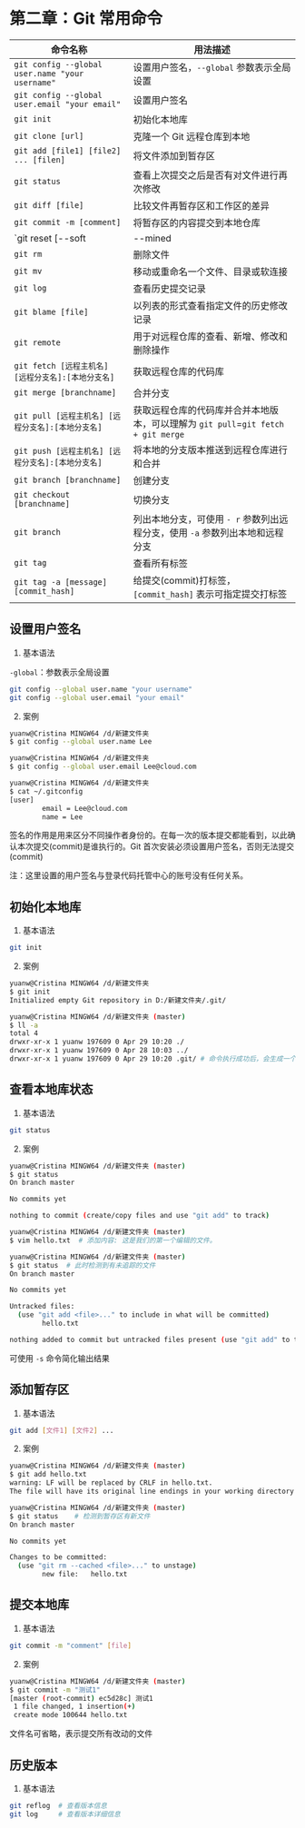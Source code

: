 # 第二章：Git 常用命令
| 命令名称 | 用法描述 |
| ---- | ---- |
| `git config --global user.name "your username"` | 设置用户签名，`--global` 参数表示全局设置 |
| `git config --global user.email "your email"` | 设置用户签名 |
| `git init` | 初始化本地库 |
| `git clone [url]` | 克隆一个 Git 远程仓库到本地 |
| `git add [file1] [file2] ... [filen]` | 将文件添加到暂存区 |
| `git status` | 查看上次提交之后是否有对文件进行再次修改 |
| `git diff [file]` | 比较文件再暂存区和工作区的差异 |
| `git commit -m [comment]` | 将暂存区的内容提交到本地仓库 |
| `git reset [--soft | --mined | --hard] [HEAD]` | 回退版本，可指定退回到某一次提交(commit)的版本|
| `git rm` | 删除文件 |
| `git mv` | 移动或重命名一个文件、目录或软连接 |
| `git log` | 查看历史提交记录 |
| `git blame [file]` | 以列表的形式查看指定文件的历史修改记录 |
| `git remote` | 用于对远程仓库的查看、新增、修改和删除操作 |
| `git fetch [远程主机名] [远程分支名]:[本地分支名]` | 获取远程仓库的代码库 |
| `git merge [branchname]` | 合并分支 |
| `git pull [远程主机名] [远程分支名]:[本地分支名]` | 获取远程仓库的代码库并合并本地版本，可以理解为 `git pull`=`git fetch + git merge` |
| `git push [远程主机名] [远程分支名]:[本地分支名]` | 将本地的分支版本推送到远程仓库进行和合并 |
| `git branch [branchname]` | 创建分支 |
| `git checkout [branchname]` | 切换分支 |
| `git branch` | 列出本地分支，可使用 `- r` 参数列出远程分支，使用 `-a` 参数列出本地和远程分支 |
| `git tag` | 查看所有标签 |
| `git tag -a [message] [commit_hash]` | 给提交(commit)打标签，`[commit_hash]` 表示可指定提交打标签 |


## 设置用户签名
1. 基本语法

`-global`：参数表示全局设置
```bash
git config --global user.name "your username"
git config --global user.email "your email"
```
2. 案例
```bash
yuanw@Cristina MINGW64 /d/新建文件夹
$ git config --global user.name Lee

yuanw@Cristina MINGW64 /d/新建文件夹
$ git config --global user.email Lee@cloud.com

yuanw@Cristina MINGW64 /d/新建文件夹
$ cat ~/.gitconfig
[user]
        email = Lee@cloud.com
        name = Lee
```
签名的作用是用来区分不同操作者身份的。在每一次的版本提交都能看到，以此确认本次提交(commit)是谁执行的。Git 首次安装必须设置用户签名，否则无法提交(commit)

注：这里设置的用户签名与登录代码托管中心的账号没有任何关系。

## 初始化本地库
1. 基本语法
```bash
git init
```
2. 案例
```bash
yuanw@Cristina MINGW64 /d/新建文件夹
$ git init
Initialized empty Git repository in D:/新建文件夹/.git/

yuanw@Cristina MINGW64 /d/新建文件夹 (master)
$ ll -a
total 4
drwxr-xr-x 1 yuanw 197609 0 Apr 29 10:20 ./
drwxr-xr-x 1 yuanw 197609 0 Apr 28 10:03 ../
drwxr-xr-x 1 yuanw 197609 0 Apr 29 10:20 .git/ # 命令执行成功后，会生成一个.git文件夹
```

## 查看本地库状态
1. 基本语法
```bash
git status
```

2. 案例
```bash
yuanw@Cristina MINGW64 /d/新建文件夹 (master)
$ git status
On branch master

No commits yet

nothing to commit (create/copy files and use "git add" to track)

yuanw@Cristina MINGW64 /d/新建文件夹 (master)
$ vim hello.txt  # 添加内容: 这是我们的第一个编辑的文件。

yuanw@Cristina MINGW64 /d/新建文件夹 (master)
$ git status  # 此时检测到有未追踪的文件
On branch master

No commits yet

Untracked files:
  (use "git add <file>..." to include in what will be committed)
        hello.txt

nothing added to commit but untracked files present (use "git add" to track)
```
可使用 `-s` 命令简化输出结果

## 添加暂存区
1. 基本语法
```bash
git add [文件1] [文件2] ...
```
2. 案例
```bash
yuanw@Cristina MINGW64 /d/新建文件夹 (master)
$ git add hello.txt
warning: LF will be replaced by CRLF in hello.txt.
The file will have its original line endings in your working directory

yuanw@Cristina MINGW64 /d/新建文件夹 (master)
$ git status    # 检测到暂存区有新文件
On branch master

No commits yet

Changes to be committed:
  (use "git rm --cached <file>..." to unstage)
        new file:   hello.txt
```

## 提交本地库
1. 基本语法
```bash
git commit -m "comment" [file]
```
2. 案例
```bash
yuanw@Cristina MINGW64 /d/新建文件夹 (master)
$ git commit -m "测试1"
[master (root-commit) ec5d28c] 测试1
 1 file changed, 1 insertion(+)
 create mode 100644 hello.txt
```
文件名可省略，表示提交所有改动的文件

## 历史版本
1. 基本语法
```bash
git reflog  # 查看版本信息
git log     # 查看版本详细信息
```
















